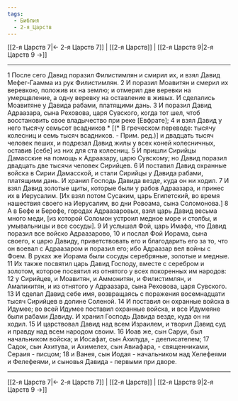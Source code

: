 ```yaml
---
tags:
  - Библия
  - 2-я_Царств
---
```

[[2-я Царств 7|← 2-я Царств 7]] | [[2-я Царств]] | [[2-я Царств 9|2-я Царств 9 →]]

---
1 После сего Давид поразил Филистимлян и смирил их, и взял Давид Мефег-Гаамма из рук Филистимлян.
2 И поразил Моавитян и смерил их веревкою, положив их на землю; и отмерил две веревки на умерщвление, а одну веревку на оставление в живых. И сделались Моавитяне у Давида рабами, платящими дань.
3 И поразил Давид Адраазара, сына Реховова, царя Сувского, когда тот шел, чтоб восстановить свое владычество при реке [Евфрате];
4 и взял Давид у него тысячу семьсот всадников * [(* В греческом переводе: тысячу колесниц и семь тысяч всадников. - Прим. ред.)] и двадцать тысяч человек пеших, и подрезал Давид жилы у всех коней колесничных, оставив [себе] из них для ста колесниц.
5 И пришли Сирийцы Дамасские на помощь к Адраазару, царю Сувскому; но Давид поразил двадцать две тысячи человек Сирийцев.
6 И поставил Давид охранные войска в Сирии Дамасской, и стали Сирийцы у Давида рабами, платящими дань. И хранил Господь Давида везде, куда он ни ходил.
7 И взял Давид золотые щиты, которые были у рабов Адраазара, и принес их в Иерусалим. [Их взял потом Сусаким, царь Египетский, во время нашествия своего на Иерусалим, во дни Ровоама, сына Соломонова.]
8 А в Бефе и Берофе, городах Адраазаровых, взял царь Давид весьма много меди, [из которой Соломон устроил медное море и столбы, и умывальницы и все сосуды].
9 И услышал Фой, царь Имафа, что Давид поразил все войско Адраазарово,
10 и послал Фой Иорама, сына своего, к царю Давиду, приветствовать его и благодарить его за то, что он воевал с Адраазаром и поразил его; ибо Адраазар вел войны с Фоем. В руках же Иорама были сосуды серебряные, золотые и медные.
11 Их также посвятил царь Давид Господу, вместе с серебром и золотом, которое посвятил из отнятого у всех покоренных им народов:
12 у Сирийцев, и Моавитян, и Аммонитян, и Филистимлян, и Амаликитян, и из отнятого у Адраазара, сына Реховова, царя Сувского.
13 И сделал Давид себе имя, возвращаясь с поражения восемнадцати тысяч Сирийцев в долине Соленой.
14 И поставил он охранные войска в Идумее; во всей Идумее поставил охранные войска, и все Идумеяне были рабами Давиду. И хранил Господь Давида везде, куда он ни ходил.
15 И царствовал Давид над всем Израилем, и творил Давид суд и правду над всем народом своим.
16 Иоав же, сын Саруи, был начальником войска; и Иосафат, сын Ахилуда, - дееписателем;
17 Садок, сын Ахитува, и Ахимелех, сын Авиафара, - священниками, Сераия - писцом;
18 и Ванея, сын Иодая - начальником над Хелефеями и Фелефеями, и сыновья Давида - первыми при дворе.

---
[[2-я Царств 7|← 2-я Царств 7]] | [[2-я Царств]] | [[2-я Царств 9|2-я Царств 9 →]]